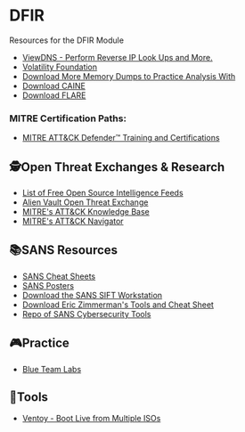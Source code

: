# DFIR
Resources for the DFIR Module

<ul>
    <li><a href="https://viewdns.info/">ViewDNS - Perform Reverse IP Look Ups and More.</a></li>
    <li><a href="https://www.volatilityfoundation.org/">Volatility Foundation</a></li>
    <li><a href="https://github.com/volatilityfoundation/volatility/wiki/Memory-Samples">Download More Memory Dumps to Practice Analysis With</a></li>
    <li><a href="https://www.caine-live.net/">Download CAINE</a></li>
    <li><a href="https://github.com/mandiant/flare-vm">Download FLARE</a></li>
</ul>


### MITRE Certification Paths:
<ul>
    <li><a href="https://mad.mitre-engenuity.org/">MITRE ATT&CK Defender™ Training and Certifications</a></li>
</ul>

## :detective:Open Threat Exchanges & Research

<ul>
    <li><a href="https://socradar.io/the-ultimate-list-of-free-and-open-source-threat-intelligence-feeds/">List of Free Open Source Intelligence Feeds</a></li>
    <li><a href="https://otx.alienvault.com/">Alien Vault Open Threat Exchange</a></li>
    <li><a href="https://attack.mitre.org/">MITRE's ATT&CK Knowledge Base</a></li>
    <li><a href="https://mitre-attack.github.io/attack-navigator/">MITRE's ATT&CK Navigator</a></li>
</ul>


## :books:SANS Resources

<ul>
    <li><a href="https://www.sans.org/blog/the-ultimate-list-of-sans-cheat-sheets/">SANS Cheat Sheets</a></li>
    <li><a href="https://www.sans.org/posters/">SANS Posters</a></li>
    <li><a href="https://www.sans.org/tools/sift-workstation/">Download the SANS SIFT Workstation</a></li>
    <li><a href="https://www.sans.org/tools/ez-tools/">Download Eric Zimmerman's Tools and Cheat Sheet</a></li>
    <li><a href="https://www.sans.org/tools/">Repo of SANS Cybersecurity Tools</a></li>
</ul>

## :video_game:Practice

<ul>
    <li><a href="https://blueteamlabs.online">Blue Team Labs</a></li>
</ul>


## :hammer:Tools

<ul>
    <li><a href="https://www.ventoy.net/en/index.html">Ventoy - Boot Live from Multiple ISOs</a></li>
</ul>
